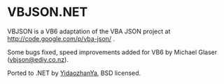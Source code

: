 # VBJSON.NET

VBJSON is a VB6 adaptation of the VBA JSON project at http://code.google.com/p/vba-json/ .

Some bugs fixed, speed improvements added for VB6 by Michael Glaser (vbjson@ediy.co.nz).

Ported to .NET by [YidaozhanYa](https://github.com/YidaozhanYa), BSD licensed.
